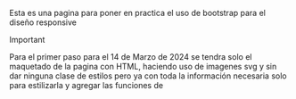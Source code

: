 Esta es una pagina para poner en practica el uso de bootstrap para el diseño responsive

>[!IMPORTANT]
> Para el primer paso para el 14 de Marzo de 2024 se tendra solo el maquetado de la pagina con HTML, haciendo uso de imagenes svg
> y sin dar ninguna clase de estilos pero ya con toda la información necesaria solo para estilizarla y agregar las funciones de

 
